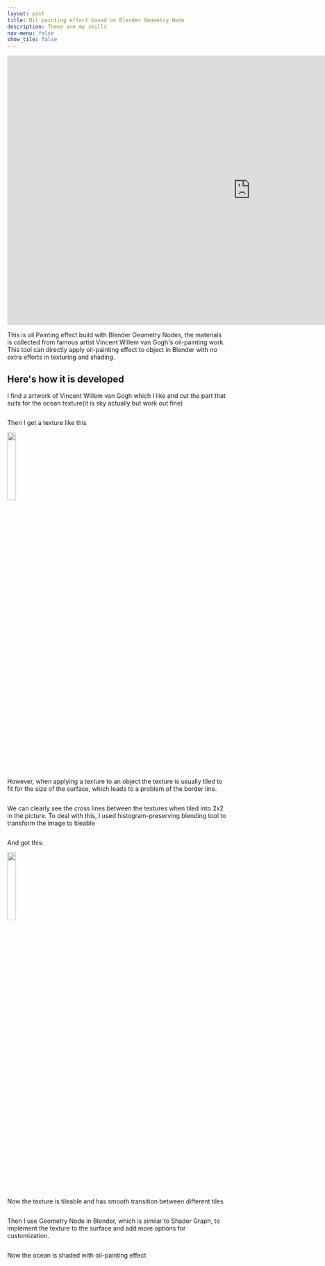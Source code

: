 ```yaml
---
layout: post
title: Oil painting effect based on Blender Geometry Node
description: These are my skills
nav-menu: false
show_tile: false
---
```

<iframe width="1120" height="620" src="https://www.youtube.com/embed/NjkYFMJRgqE?si=2a5drki66tdyRpEI" title="YouTube video player" frameborder="0" allow="accelerometer; autoplay; clipboard-write; encrypted-media; gyroscope; picture-in-picture; web-share" referrerpolicy="strict-origin-when-cross-origin" allowfullscreen></iframe>
<p>This is oil Painting effect build with Blender Geometry Nodes, the materials is collected from famous artist Vincent Willem van Gogh's oil-painting work. This tool can directly apply oil-painting effect to object in Blender with no extra efforts in texturing and shading.</p>

<h2>Here's how it is developed</h2>
<p>I find a artwork of Vincent Willem van Gogh which I like and cut the part that suits for the ocean texture(it is sky actually but work out fine)</P>
<img src="{% link assets/images/oil_painting/source.jpg %}" alt="" data-position="center center" />
<p>Then I get a texture like this</p>
<img width="20%" src="{% link assets/images/oil_painting/tex.jpg %}" alt="" data-position="center center" />
<p>However, when applying a texture to an object the texture is usually tiled to fit for the size of the surface, which leads to a problem of the border line.</p>
<img src="{% link assets/images/oil_painting/tiling.png %}" alt="" data-position="center center" />
<p>We can clearly see the cross lines between the textures when tiled into 2x2 in the picture. To deal with this, I used histogram-preserving blending tool to transform the image to tileable</p>
<img src="{% link assets/images/oil_painting/copy_right.png %}" alt="" data-position="center center" />
<p>And got this:</p>
<img width="20%" src="{% link assets/images/oil_painting/tex_tileable.png %}" alt="" data-position="center center" />
<p>Now the texture is tileable and has smooth transition between different tiles</p>
<img src="{% link assets/images/oil_painting/tileable_tiling.png %}" alt="" data-position="center center" />
<p>Then I use Geometry Node in Blender, which is similar to Shader Graph, to implement the texture to the surface and add more options for customization.</p>
<img src="{% link assets/images/oil_painting/detail.png %}" alt="" data-position="center center" />
<p>Now the ocean is shaded with oil-painting effect</p>
<img src="{% link assets/images/oil_painting/oil_ocean.png %}" alt="" data-position="center center" />